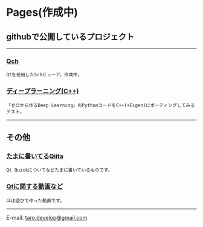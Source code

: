 # Pages(作成中)
## githubで公開しているプロジェクト
---
### **[Qch](https://github.com/Taro3/Qch)**
    Qtを使用した5chビューア。作成中。
### **[ディープラーニング(C++)](https://github.com/Taro3/DeepLearning_Cpp)**
    「ゼロから作るDeep Learning」のPythonコードをC++(+Eigen)にポーティングしてみるテスト。
---
## その他
### **[たまに書いてるQiita](https://qiita.com/Taro3)**
    Qt Quickについてなどたまに書いているものです。
### **[Qtに関する動画など](https://www.youtube.com/channel/UCFxAZQrRT32KeJ9U5UtyhHQ?view_as=subscriber)**
    ほぼ遊びで作った動画です。
---
E-mail: [taro.develop@gmail.com](mailto:taro.develop@gmail.com)
